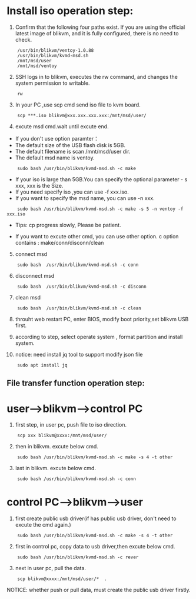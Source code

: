 # Install iso operation step:

1. Confirm that the following four paths exist. If you are using the official latest image of blikvm, and it is fully configured, there is no need to check.
```
	/usr/bin/blikvm/ventoy-1.0.88
	/usr/bin/blikvm/kvmd-msd.sh
	/mnt/msd/user    
	/mnt/msd/ventoy
```

2. SSH logs in to blikvm, executes the rw command, and changes the system permission to writable.
```
	rw
```

3. In your PC ,use scp cmd send iso file to kvm board. 
```
	scp ***.iso blikvm@xxx.xxx.xxx.xxx:/mnt/msd/user/
```	
	
4. excute msd cmd.wait until excute end. 
- If you don't use option paramter：
- The default size of the USB flash disk is 5GB.
- The default filename is scan /mnt/msd/user dir.
- The default msd name is ventoy.
```
	sudo bash /usr/bin/blikvm/kvmd-msd.sh -c make
```
- If your iso is large than 5GB.You can specify the optional parameter - s xxx, xxx is the Size.
- If you need specify iso ,you can use -f xxx.iso. 
- If you want to specify the msd name, you can use -n xxx. 
```
	sudo bash /usr/bin/blikvm/kvmd-msd.sh -c make -s 5 -n ventoy -f xxx.iso
```
- Tips: cp progress slowly, Please be patient. 

- If you want to excute other cmd, you can use other option. c option contains :  make/conn/disconn/clean
5. connect msd
```
	sudo bash  /usr/bin/blikvm/kvmd-msd.sh -c conn
```
		
6. disconnect msd
```
	sudo bash  /usr/bin/blikvm/kvmd-msd.sh -c disconn
```

7. clean msd
```
	sudo bash  /usr/bin/blikvm/kvmd-msd.sh -c clean
```
		
8. throuht web restart PC, enter BIOS, modify boot priority,set blikvm USB first.

9. according to step, select operate system , format partition and install system.

10. notice: need install jq tool to support modify json file
```
	sudo apt install jq
```


## File transfer function operation step:

# user-->blikvm-->control PC
1. first step, in user pc,  push file to iso direction.
```
	scp xxx blikvm@xxxx:/mnt/msd/user/
```
2. then in blikvm. excute below cmd.
```
	sudo bash /usr/bin/blikvm/kvmd-msd.sh -c make -s 4 -t other 
```

3. last in blikvm. excute below cmd.
```
	sudo bash /usr/bin/blikvm/kvmd-msd.sh -c conn
```

# control PC-->blikvm-->user
1. first create public usb driver(if has public usb driver, don't need to excute the cmd again.)
```
	sudo bash /usr/bin/blikvm/kvmd-msd.sh -c make -s 4 -t other 
```

2. first in control pc, copy data to usb driver,then excute below cmd.
```
	sudo bash /usr/bin/blikvm/kvmd-msd.sh -c rever
```

3. next in user pc, pull the data.
```
	scp blikvm@xxxx:/mnt/msd/user/*  .
```

NOTICE:  whether push or pull data,  must create the public usb driver firstly.
